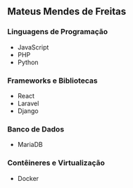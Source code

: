 ## Mateus Mendes de Freitas

<!--
**mateusmendesprogrammer17/mateusmendesprogrammer17** is a ✨ _special_ ✨ repository because its `README.md` (this file) appears on your GitHub profile.

Here are some ideas to get you started:

- 🔭 I’m currently working on ...
- 🌱 I’m currently learning ...
- 👯 I’m looking to collaborate on ...
- 🤔 I’m looking for help with ...
- 💬 Ask me about ...
- 📫 How to reach me: ...
- 😄 Pronouns: ...
- ⚡ Fun fact: ...
-->
### Linguagens de Programação
- JavaScript
- PHP
- Python

### Frameworks e Bibliotecas
- React
- Laravel
- Django

### Banco de Dados
- MariaDB

### Contêineres e Virtualização
- Docker
